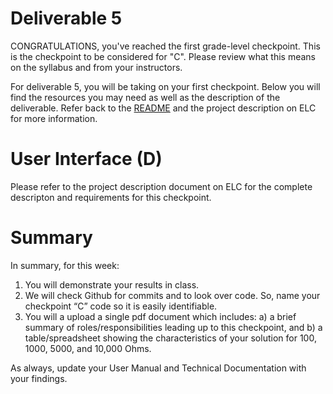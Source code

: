 # Deliverable 5

CONGRATULATIONS, you've reached the first grade-level checkpoint.  This is the checkpoint to be considered for "C".  Please review what this means on the syllabus and from your instructors.

For deliverable 5, you will be taking on your first checkpoint. Below you will find the resources you may need as well as the description of the deliverable. Refer back to the [README](../README.md) and the project description on ELC for more information. 

# User Interface (D)

Please refer to the project description document on ELC for the complete descripton and requirements for this checkpoint.

# Summary

In summary, for this week:


1.	You will demonstrate your results in class.
2.	We will check Github for commits and to look over code.  So, name your checkpoint “C” code so it is easily identifiable.
3.	You will a upload a single pdf document which includes: a) a brief summary of roles/responsibilities leading up to this checkpoint, and b) a table/spreadsheet showing the characteristics of your solution for 100, 1000, 5000, and 10,000 Ohms.



As always, update your User Manual and Technical Documentation with your findings.
